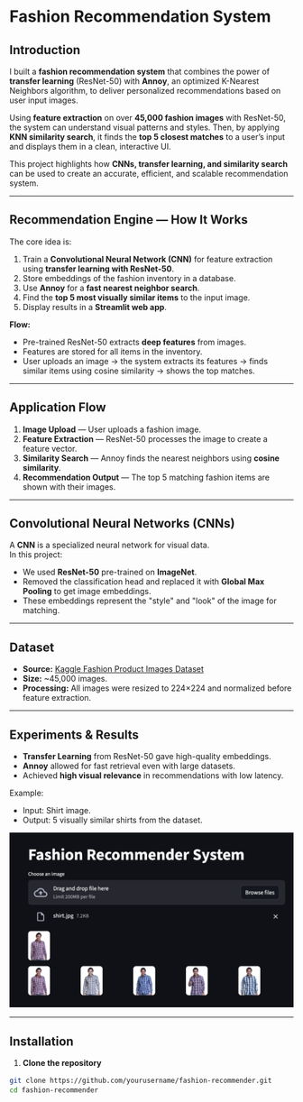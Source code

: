 # Fashion Recommendation System

## Introduction
I built a **fashion recommendation system** that combines the power of **transfer learning** (ResNet-50) with **Annoy**, an optimized K-Nearest Neighbors algorithm, to deliver personalized recommendations based on user input images.  

Using **feature extraction** on over **45,000 fashion images** with ResNet-50, the system can understand visual patterns and styles. Then, by applying **KNN similarity search**, it finds the **top 5 closest matches** to a user’s input and displays them in a clean, interactive UI.  

This project highlights how **CNNs, transfer learning, and similarity search** can be used to create an accurate, efficient, and scalable recommendation system.

---

## Recommendation Engine — How It Works
The core idea is:
1. Train a **Convolutional Neural Network (CNN)** for feature extraction using **transfer learning with ResNet-50**.
2. Store embeddings of the fashion inventory in a database.
3. Use **Annoy** for a **fast nearest neighbor search**.
4. Find the **top 5 most visually similar items** to the input image.
5. Display results in a **Streamlit web app**.

**Flow:**
- Pre-trained ResNet-50 extracts **deep features** from images.
- Features are stored for all items in the inventory.
- User uploads an image → the system extracts its features → finds similar items using cosine similarity → shows the top matches.

---

## Application Flow
1. **Image Upload** — User uploads a fashion image.
2. **Feature Extraction** — ResNet-50 processes the image to create a feature vector.
3. **Similarity Search** — Annoy finds the nearest neighbors using **cosine similarity**.
4. **Recommendation Output** — The top 5 matching fashion items are shown with their images.

---

## Convolutional Neural Networks (CNNs)
A **CNN** is a specialized neural network for visual data.  
In this project:
- We used **ResNet-50** pre-trained on **ImageNet**.
- Removed the classification head and replaced it with **Global Max Pooling** to get image embeddings.
- These embeddings represent the "style" and "look" of the image for matching.

---

## Dataset
- **Source:** [Kaggle Fashion Product Images Dataset](https://www.kaggle.com/paramaggarwal/fashion-product-images-dataset)
- **Size:** ~45,000 images.
- **Processing:** All images were resized to 224×224 and normalized before feature extraction.

---

## Experiments & Results
- **Transfer Learning** from ResNet-50 gave high-quality embeddings.
- **Annoy** allowed for fast retrieval even with large datasets.
- Achieved **high visual relevance** in recommendations with low latency.

Example:
- Input: Shirt image.
- Output: 5 visually similar shirts from the dataset.

![Example Working](screenshots/screenshots.png)

---

## Installation

1. **Clone the repository**
```bash
git clone https://github.com/yourusername/fashion-recommender.git
cd fashion-recommender
